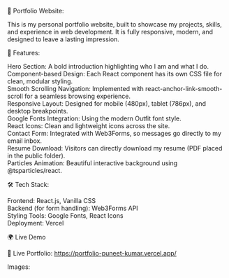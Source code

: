 💼 Portfolio Website:

This is my personal portfolio website, built to showcase my projects, skills, and experience in web development. It is fully responsive, modern, and designed to leave a lasting impression.


🚀 Features:<br>

Hero Section: A bold introduction highlighting who I am and what I do.<br>
Component-based Design: Each React component has its own CSS file for clean, modular styling.<br>
Smooth Scrolling Navigation: Implemented with react-anchor-link-smooth-scroll for a seamless browsing experience.<br>
Responsive Layout: Designed for mobile (480px), tablet (786px), and desktop breakpoints.<br>
Google Fonts Integration: Using the modern Outfit font style.<br>
React Icons: Clean and lightweight icons across the site.<br>
Contact Form: Integrated with Web3Forms, so messages go directly to my email inbox.<br>
Resume Download: Visitors can directly download my resume (PDF placed in the public folder).<br>
Particles Animation: Beautiful interactive background using @tsparticles/react.<br>


🛠️ Tech Stack:<br>

Frontend: React.js, Vanilla CSS<br>
Backend (for form handling): Web3Forms API<br>
Styling Tools: Google Fonts, React Icons<br>
Deployment:  Vercel <br>


🌍 Live Demo<br>

🔗 Live Portfolio: https://portfolio-puneet-kumar.vercel.app/


Images:<br>


